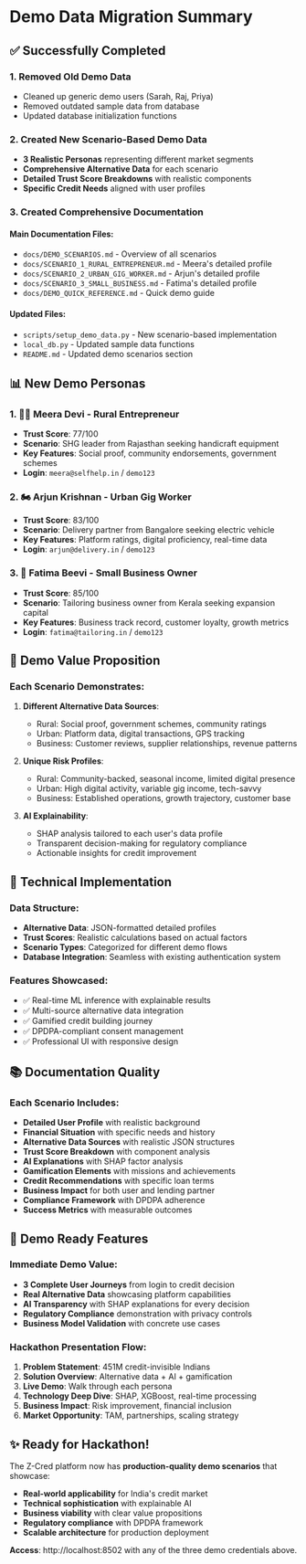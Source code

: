 # Demo Data Migration Summary

## ✅ Successfully Completed

### 1. **Removed Old Demo Data**

- Cleaned up generic demo users (Sarah, Raj, Priya)
- Removed outdated sample data from database
- Updated database initialization functions

### 2. **Created New Scenario-Based Demo Data**

- **3 Realistic Personas** representing different market segments
- **Comprehensive Alternative Data** for each scenario
- **Detailed Trust Score Breakdowns** with realistic components
- **Specific Credit Needs** aligned with user profiles

### 3. **Created Comprehensive Documentation**

#### Main Documentation Files:

- `docs/DEMO_SCENARIOS.md` - Overview of all scenarios
- `docs/SCENARIO_1_RURAL_ENTREPRENEUR.md` - Meera's detailed profile
- `docs/SCENARIO_2_URBAN_GIG_WORKER.md` - Arjun's detailed profile  
- `docs/SCENARIO_3_SMALL_BUSINESS.md` - Fatima's detailed profile
- `docs/DEMO_QUICK_REFERENCE.md` - Quick demo guide

#### Updated Files:

- `scripts/setup_demo_data.py` - New scenario-based implementation
- `local_db.py` - Updated sample data functions
- `README.md` - Updated demo scenarios section

## 📊 New Demo Personas

### 1. 👩‍🌾 Meera Devi - Rural Entrepreneur

- **Trust Score**: 77/100
- **Scenario**: SHG leader from Rajasthan seeking handicraft equipment
- **Key Features**: Social proof, community endorsements, government schemes
- **Login**: `meera@selfhelp.in` / `demo123`

### 2. 🏍️ Arjun Krishnan - Urban Gig Worker

- **Trust Score**: 83/100
- **Scenario**: Delivery partner from Bangalore seeking electric vehicle
- **Key Features**: Platform ratings, digital proficiency, real-time data
- **Login**: `arjun@delivery.in` / `demo123`

### 3. 👗 Fatima Beevi - Small Business Owner

- **Trust Score**: 85/100
- **Scenario**: Tailoring business owner from Kerala seeking expansion capital
- **Key Features**: Business track record, customer loyalty, growth metrics
- **Login**: `fatima@tailoring.in` / `demo123`

## 🎯 Demo Value Proposition

### Each Scenario Demonstrates:

1. **Different Alternative Data Sources**:
   - Rural: Social proof, government schemes, community ratings
   - Urban: Platform data, digital transactions, GPS tracking
   - Business: Customer reviews, supplier relationships, revenue patterns

2. **Unique Risk Profiles**:
   - Rural: Community-backed, seasonal income, limited digital presence
   - Urban: High digital activity, variable gig income, tech-savvy
   - Business: Established operations, growth trajectory, customer base

3. **AI Explainability**:
   - SHAP analysis tailored to each user's data profile
   - Transparent decision-making for regulatory compliance
   - Actionable insights for credit improvement

## 🚀 Technical Implementation

### Data Structure:

- **Alternative Data**: JSON-formatted detailed profiles
- **Trust Scores**: Realistic calculations based on actual factors
- **Scenario Types**: Categorized for different demo flows
- **Database Integration**: Seamless with existing authentication system

### Features Showcased:

- ✅ Real-time ML inference with explainable results
- ✅ Multi-source alternative data integration
- ✅ Gamified credit building journey
- ✅ DPDPA-compliant consent management
- ✅ Professional UI with responsive design

## 📚 Documentation Quality

### Each Scenario Includes:

- **Detailed User Profile** with realistic background
- **Financial Situation** with specific needs and history
- **Alternative Data Sources** with realistic JSON structures
- **Trust Score Breakdown** with component analysis
- **AI Explanations** with SHAP factor analysis
- **Gamification Elements** with missions and achievements
- **Credit Recommendations** with specific loan terms
- **Business Impact** for both user and lending partner
- **Compliance Framework** with DPDPA adherence
- **Success Metrics** with measurable outcomes

## 🎪 Demo Ready Features

### Immediate Demo Value:

- **3 Complete User Journeys** from login to credit decision
- **Real Alternative Data** showcasing platform capabilities
- **AI Transparency** with SHAP explanations for every decision
- **Regulatory Compliance** demonstration with privacy controls
- **Business Model Validation** with concrete use cases

### Hackathon Presentation Flow:

1. **Problem Statement**: 451M credit-invisible Indians
2. **Solution Overview**: Alternative data + AI + gamification
3. **Live Demo**: Walk through each persona
4. **Technology Deep Dive**: SHAP, XGBoost, real-time processing
5. **Business Impact**: Risk improvement, financial inclusion
6. **Market Opportunity**: TAM, partnerships, scaling strategy

## ✨ Ready for Hackathon!

The Z-Cred platform now has **production-quality demo scenarios** that showcase:

- **Real-world applicability** for India's credit market
- **Technical sophistication** with explainable AI
- **Business viability** with clear value propositions
- **Regulatory compliance** with DPDPA framework
- **Scalable architecture** for production deployment

**Access**: http://localhost:8502 with any of the three demo credentials above.

